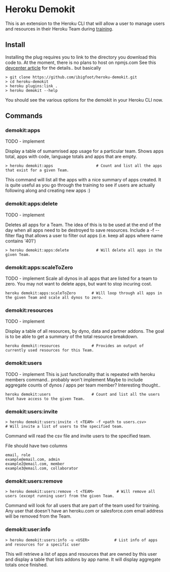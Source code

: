 # Heroku Demokit 

This is an extension to the Heroku CLI that will allow a user to manage users and resources in their Heroku Team during [training](https://github.com/ibigfoot/heroku-101).

## Install
Installing the plug requires you to link to the directory you download this code to. At the moment, there is no plans to host on npmjs.com
See this [devcenter article](https://devcenter.heroku.com/articles/developing-cli-plugins#installing-the-plugin) for the details.. but basically

```
> git clone https://github.com/ibigfoot/heroku-demokit.git
> cd heroku-demokit
> heroku plugins:link .
> heroku demokit --help
```
You should see the various options for the demokit in your Heroku CLI now. 

## Commands

### demokit:apps 
TODO - implement

Display a table of sumamrised app usage for a particular team. 
Shows apps total, apps with code, language totals and apps that are empty.

```
> heroku demokit:apps                   # Count and list all the apps that exist for a given Team.
```
This command will list all the apps with a nice summary of apps created. It is quite useful as you go through the training to see if users are actually following along and creating new apps :) 

### demokit:apps:delete
TODO - implement

Deletes all apps for a Team. The idea of this is to be used at the end of the day when all apps need to be destroyed to save resources. 
Include a -f --filter flag that allows a user to filter out apps (i.e. keep all apps where name contains '401')

```
> heroku demokit:apps:delete            # Will delete all apps in the given Team.
```

### demokit:apps:scaleToZero
TODO - implement
Scale all dynos in all apps that are listed for a team to zero. You may not want to delete apps, but want to stop incuring cost.
```
heroku demokit:apps:scaleToZero       # Will loop through all apps in the given Team and scale all dynos to zero.
```

### demokit:resources
TODO - implement

Display a table of all resources, by dyno, data and partner addons. The goal is to be able to get a summary of the total resource breakdown.
```
heroku demokit:resources              # Provides an output of currently used resources for this Team.
```

### demokit:users
TODO - implement
This is just functionality that is repeated with heroku members command.. probably won't implement
Maybe to include aggregate counts of dynos / apps per team member? Interesting thought.. 

```
heroku demokit:users                  # Count and list all the users that have access to the given Team.
```

### demokit:users:invite

```
> heroku demokit:users:invite -t <TEAM> -f <path to users.csv>          # Will invite a list of users to the specified team.
```

Command will read the csv file and invite users to the specified team. 

File should have two columns
```
email, role
example@email.com, admin
example2@email.com, member
example3@email.com, collaborator
```


### demokit:users:remove

```
> heroku demokit:users:remove -t <TEAM>          # Will remove all users (except running user) from the given Team.
```

Command will look for all users that are part of the team used for training. Any user that doesn't have an heroku.com or salesforce.com email address will be removed from the Team. 

### demokit:user:info


```
> heroku demokit:users:info -u <USER>           # List info of apps and resources for a specific user
```

This will retrieve a list of apps and resources that are owned by this user and display a table that lists addons by app name. 
It will display aggregate totals once finished.